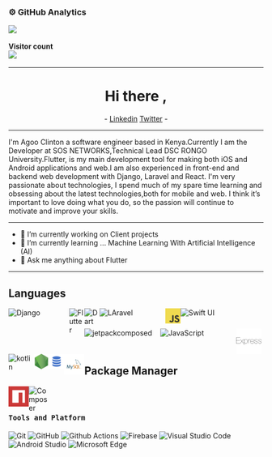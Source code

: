 <h3> ⚙️  GitHub Analytics </h3>
<img src="https://activity-graph.herokuapp.com/graph?username=kahdichienja&show_icons=true&count_private=true&area=true&&color=333333&line=ABD6DFFF&point=89ABE3FF&hide_border=true" />

<!-- <p align="center">
   <img align="center" src="https://github-readme-stats.vercel.app/api/top-langs/?username=kahdichienja&hide_langs_below=1&&show_icons=true&title_color=08fdd8&icon_color=bb2acf&text_color=ffffff&bg_color=242424"/>
   <img align="center" src="https://github-readme-stats.vercel.app/api?username=kahdichienja&&show_icons=true&title_color=08fdd8&icon_color=bb2acf&text_color=ffffff&bg_color=242424"/>
 </p>
 -->
<p align="left"> 
  <b>Visitor count</b><br>
  <img src="https://profile-counter.glitch.me/kahdichienja/count.svg" />
</p>



-------------------------------------------------------------

<h1 align="center">  Hi there ,</h1>
<p align="center">
   -
     <a href="https://www.linkedin.com/in/agoo-clinton-21a1411a5/">Linkedin</a> 
     <a href="https://twitter.com/KChienja">Twitter</a>
   - 
</p>



-------------------------------------------------------------

I'm Agoo Clinton a software engineer based in Kenya.Currently I am the Developer at SOS NETWORKS,Technical Lead DSC RONGO University.Flutter, is my main development tool for making both iOS and Android applications and web.I am also experienced in front-end and backend web development with Django, Laravel and React.
I'm very passionate about technologies, I spend much of my spare time learning and obsessing about the latest  technologies,both for mobile and web. 
I think it’s important to love doing what you do, so the passion will continue to motivate and improve your skills.


-------------------------------------------------------------
- 🔭 I’m currently working on Client projects
- 🌱 I’m currently learning ... Machine Learning With Artificial Intelligence (AI)
- 💬 Ask me anything about Flutter
-------------------------------------------------------------


## Languages
<a><img align="left" alt="Django" width="120px" height="60px" src="https://www.rapidvaluesolutions.com/wp-content/uploads/2015/11/Apache-RapidValue.jpg" /><a/>
<a><img align="left" alt="Flutter" width="30px" src="https://strattonapps.com/wp-content/uploads/2020/02/flutter-logo-5086DD11C5-seeklogo.com_.png" /><a/>
<a><img align="left" alt="Dart" width="30px" src="https://www.kindpng.com/picc/m/176-1766682_dart-programming-language-hd-png-download.png" /><a/>
<a><img align="left" alt="LAravel" width="130px" src="https://miro.medium.com/max/934/1*cPt2YI-5YxhfL3_Uhw0txA.png" /><a/>
 <a><img align="left" alt="JavaScript" width="30px" src="https://raw.githubusercontent.com/github/explore/80688e429a7d4ef2fca1e82350fe8e3517d3494d/topics/javascript/javascript.png" /><a/>
<a><img align="left" alt="Swift UI" width="150px" height="40em" src="https://1.bp.blogspot.com/-bKGXNhIeLC8/YLrLvNBJ4kI/AAAAAAAADU4/wTvaxDu5aoQNxpalvP1rxvj0pbpw9P7mQCPcBGAYYCw/s740/logo-swiftui.jpg" /><a/>      
<a><img align="left" alt="jetpackcomposed" width="150px" height="40em" src="https://external-content.duckduckgo.com/iu/?u=https%3A%2F%2Fmiro.medium.com%2Fmax%2F1280%2F1*2v6zotc8p-bt9oX2mI0vkQ.png&f=1&nofb=1" /><a/>
      

   
   <a><img align="left" alt="JavaScript"  width="150px" height="40em" src="https://external-content.duckduckgo.com/iu/?u=https%3A%2F%2Fquintagroup.com%2Fblog%2Freact-vs-vue-a-framework-to-favor-in-2019%2F%40%40download%2Fimage%2FReact%2520vs%2520Vue.jpg&f=1&nofb=1" /><a/>
   
 <a><img align="left" alt="Express" width="50px" src="https://raw.githubusercontent.com/github/explore/80688e429a7d4ef2fca1e82350fe8e3517d3494d/topics/express/express.png" /><a/>
     <a><img align="left" alt="kotlin" width="50px" src="http://androiddeveloper.galileo.edu/wp-content/uploads/2017/06/kotlin-android.jpg" /><a/>
<a><img align="left" alt="Node.js" width="30px" src="https://raw.githubusercontent.com/github/explore/80688e429a7d4ef2fca1e82350fe8e3517d3494d/topics/nodejs/nodejs.png" /><a/>
<a><img align="left" alt="SQL" width="30px" src="https://raw.githubusercontent.com/github/explore/80688e429a7d4ef2fca1e82350fe8e3517d3494d/topics/sql/sql.png" /><a/>
<a><img align="left" alt="MySQL" width="40px" src="https://raw.githubusercontent.com/github/explore/80688e429a7d4ef2fca1e82350fe8e3517d3494d/topics/mysql/mysql.png" /><a/>
<br />
<br />
<br/>
   
 ##   Package Manager
<a><img align="left" alt="Npm" width="40px" src="https://raw.githubusercontent.com/github/explore/78df643247d429f6cc873026c0622819ad797942/topics/npm/npm.png" /><a/>
  <a><img align="left" alt="Composer" width="40px" src="https://getcomposer.org/img/logo-composer-transparent4.png" /><a/>
    
<br />
<br />





<h4><b><samp>Tools and Platform</samp></b></h4>

![Git](https://img.shields.io/badge/Git-F05032?style=flat-square&logo=Git&logoColor=white)
![GitHub](https://img.shields.io/badge/GitHub-181717?style=flat-square&logo=github)
![Github Actions](https://img.shields.io/badge/Github_Actions-2088FF?style=flat-square&logo=Github-Actions&logoColor=ffffff)
![Firebase](https://img.shields.io/badge/Firebase-ffcb2c?style=flat-square&logo=Firebase&logoColor=white)
![Visual Studio Code](https://img.shields.io/badge/Visual_Studio_Code-007ACC?style=flat-square&logo=Visual-Studio-Code&logoColor=white)
![Android Studio](https://img.shields.io/badge/Android_Studio-3DDC84?style=flat-square&logo=Android-Studio&logoColor=ffffff)
![Microsoft Edge](https://img.shields.io/badge/Microsoft_Edge-0078D7?style=flat-square&logo=Microsoft-Edge&logoColor=white)








